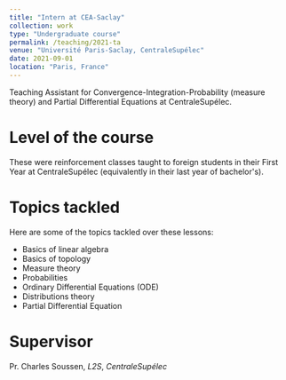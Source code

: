 ```yaml
---
title: "Intern at CEA-Saclay"
collection: work
type: "Undergraduate course"
permalink: /teaching/2021-ta
venue: "Université Paris-Saclay, CentraleSupélec"
date: 2021-09-01
location: "Paris, France"
---
```


Teaching Assistant for Convergence-Integration-Probability (measure theory) and Partial
Differential Equations at CentraleSupélec.

Level of the course
======
These were reinforcement classes taught to foreign students in their First Year
at CentraleSupélec (equivalently in their last year of bachelor's).

Topics tackled
======
Here are some of the topics tackled over these lessons:
- Basics of linear algebra
- Basics of topology
- Measure theory
- Probabilities
- Ordinary Differential Equations (ODE)
- Distributions theory
- Partial Differential Equation

Supervisor
======
Pr. Charles Soussen, *L2S*, *CentraleSupélec*
